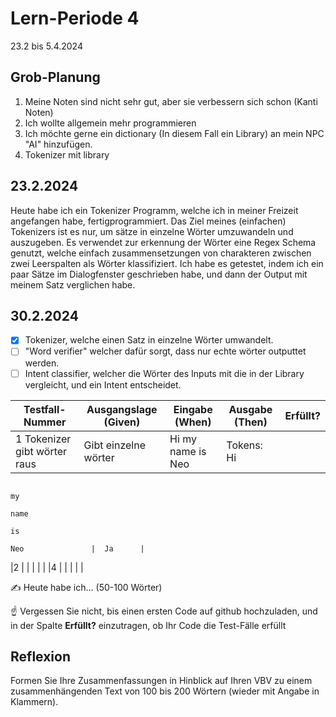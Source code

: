 # Lern-Periode 4

23.2 bis 5.4.2024

## Grob-Planung

1. Meine Noten sind nicht sehr gut, aber sie verbessern sich schon (Kanti Noten)
2. Ich wollte allgemein mehr programmieren
3. Ich möchte gerne ein dictionary (In diesem Fall ein Library) an mein NPC "AI" hinzufügen.
4. Tokenizer mit library

## 23.2.2024

Heute habe ich ein Tokenizer Programm, welche ich in meiner Freizeit angefangen habe, fertigprogrammiert. Das Ziel meines (einfachen) Tokenizers ist es nur, um sätze in einzelne Wörter umzuwandeln und auszugeben.
Es verwendet zur erkennung der Wörter eine Regex Schema genutzt, welche einfach zusammensetzungen von charakteren zwischen zwei Leerspalten als Wörter klassifiziert. Ich habe es getestet, indem ich ein paar Sätze im Dialogfenster geschrieben habe, und dann der Output mit meinem Satz verglichen habe.

## 30.2.2024

- [x] Tokenizer, welche einen Satz in einzelne Wörter umwandelt.
- [ ] "Word verifier" welcher dafür sorgt, dass nur echte wörter outputtet werden.
- [ ] Intent classifier, welcher die Wörter des Inputs mit die in der Library vergleicht, und ein Intent entscheidet.

|      Testfall-Nummer       |      Ausgangslage (Given)   |   Eingabe (When)   |    Ausgabe (Then)       | Erfüllt? |
|      ---------------       |      --------------------   |   --------------   |    --------------       | -------- |
|1 Tokenizer gibt wörter raus| Gibt einzelne wörter        | Hi my name is Neo  |Tokens: Hi
                                                                                        my
                                                                                        name
                                                                                        is
                                                                                        Neo               |  Ja      |
|2                           |                             |                    |                         |          |
|4                           |                             |                    |                         |          |

✍️ Heute habe ich... (50-100 Wörter)

☝️ Vergessen Sie nicht, bis einen ersten Code auf github hochzuladen, und in der Spalte **Erfüllt?** einzutragen, ob Ihr Code die Test-Fälle erfüllt



## Reflexion

Formen Sie Ihre Zusammenfassungen in Hinblick auf Ihren VBV zu einem zusammenhängenden Text von 100 bis 200 Wörtern (wieder mit Angabe in Klammern).
